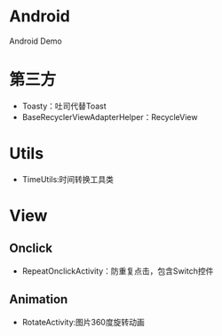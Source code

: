 # Android
 Android Demo

# 第三方
 - Toasty：吐司代替Toast
 - BaseRecyclerViewAdapterHelper：RecycleView

# Utils
- TimeUtils:时间转换工具类

# View

  ## Onclick
  - RepeatOnclickActivity：防重复点击，包含Switch控件

  ## Animation
  - RotateActivity:图片360度旋转动画
  
